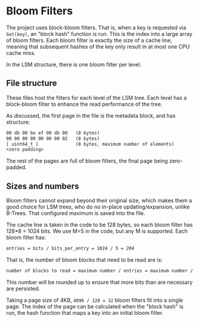 # Bloom Filters

The project uses block-bloom filters. That is, when a key is requested via `Get(key)`,
an "block hash" function is run. This is the index into a large array of bloom filters.
Each bloom filter is exactly the size of a cache line, meaning that subsequent hashes of
the key only result in at most one CPU cache miss.

In the LSM structure, there is one bloom filter per level.

## File structure

These files host the filters for each level of the LSM tree. Each level has a
block-bloom filter to enhance the read performance of the tree.

As discussed, the first page in the file is the metadata block, and has structure:

```txt
00 db 00 be ef 00 db 00   (8 bytes)
00 00 00 00 00 00 00 02   (8 bytes)
[ uint64_t ]              (8 bytes, maximum number of elements)
<zero padding>
```

The rest of the pages are full of bloom filters, the final page being
zero-padded.

## Sizes and numbers

Bloom filters cannot expand beyond their original size, which makes them a good choice
for LSM trees, who do no in-place updating/expansion, unlike B-Trees. That configured 
maximum is saved into the file.

The cache line is taken in the code to be 128 bytes, so each bloom filter has 
128*8 = 1024 bits. We use M=5 in the code, but any M is supported. Each bloom filter
has:

```txt
entries = bits / bits_per_entry = 1024 / 5 = 204
```

That is, the number of bloom blocks that need to be read are is:

```txt
number of blocks to read = maximum number / entries = maximum number / 204
```

This number will be rounded up to ensure that more bits than are necessary are persisted.

Taking a page size of 4KB, `4096 / 128 = 32` bloom filters fit into a single page. The index
of the page can be calculated when the "block hash" is run, the hash function that maps
a key into an initial bloom filter.
